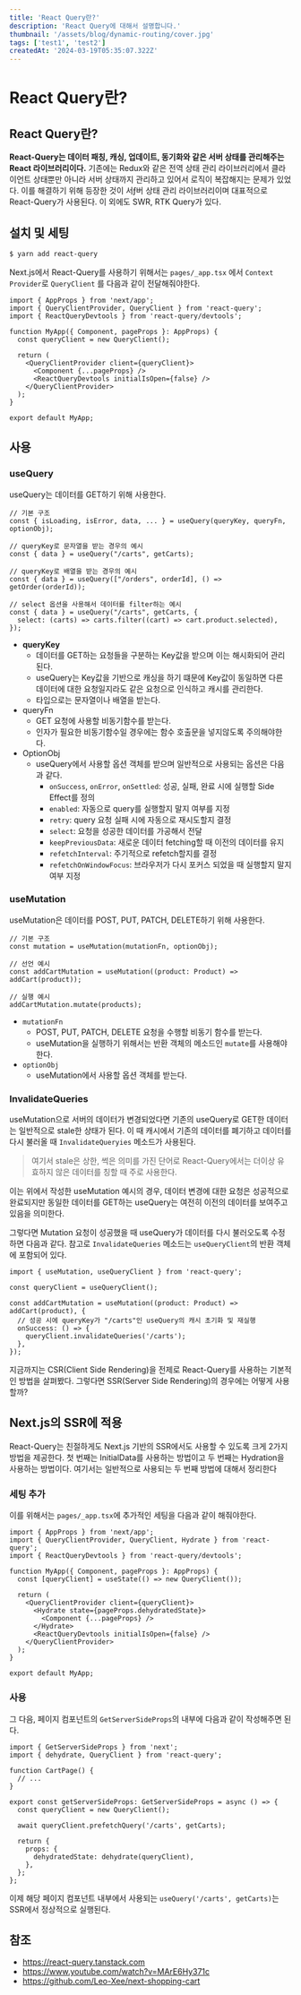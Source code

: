 ```yaml
---
title: 'React Query란?'
description: 'React Query에 대해서 설명합니다.'
thumbnail: '/assets/blog/dynamic-routing/cover.jpg'
tags: ['test1', 'test2']
createdAt: '2024-03-19T05:35:07.322Z'
---
```


# React Query란?

## React Query란?

**React-Query는 데이터 패칭, 캐싱, 업데이트, 동기화와 같은 서버 상태를 관리해주는 React 라이브러리이다.** 기존에는 Redux와 같은 전역 상태 관리 라이브러리에서 클라이언트 상태뿐만 아니라 서버 상태까지 관리하고 있어서 로직이 복잡해지는 문제가 있었다. 이를 해결하기 위해 등장한 것이 서ƒ버 상태 관리 라이브러리이며 대표적으로 React-Query가 사용된다. 이 외에도 SWR, RTK Query가 있다.

## 설치 및 세팅

```bash
$ yarn add react-query
```

Next.js에서 React-Query를 사용하기 위해서는 `pages/_app.tsx` 에서 `Context Provider`로 `QueryClient` 를 다음과 같이 전달해줘야한다.

```tsx
import { AppProps } from 'next/app';
import { QueryClientProvider, QueryClient } from 'react-query';
import { ReactQueryDevtools } from 'react-query/devtools';

function MyApp({ Component, pageProps }: AppProps) {
  const queryClient = new QueryClient();

  return (
    <QueryClientProvider client={queryClient}>
      <Component {...pageProps} />
      <ReactQueryDevtools initialIsOpen={false} />
    </QueryClientProvider>
  );
}

export default MyApp;
```

## 사용

### useQuery

useQuery는 데이터를 GET하기 위해 사용한다.

```tsx
// 기본 구조
const { isLoading, isError, data, ... } = useQuery(queryKey, queryFn, optionObj);

// queryKey로 문자열을 받는 경우의 예시
const { data } = useQuery("/carts", getCarts);

// queryKey로 배열을 받는 경우의 예시
const { data } = useQuery(["/orders", orderId], () => getOrder(orderId));

// select 옵션을 사용해서 데이터를 filter하는 예시
const { data } = useQuery("/carts", getCarts, {
  select: (carts) => carts.filter((cart) => cart.product.selected),
});
```

- **queryKey**
  - 데이터를 GET하는 요청들을 구분하는 Key값을 받으며 이는 해시화되어 관리된다.
  - useQuery는 Key값을 기반으로 캐싱을 하기 떄문에 Key값이 동일하면 다른 데이터에 대한 요청일지라도 같은 요청으로 인식하고 캐시를 관리한다.
  - 타입으로는 문자열이나 배열을 받는다.
- queryFn
  - GET 요청에 사용할 비동기함수를 받는다.
  - 인자가 필요한 비동기함수일 경우에는 함수 호출문을 넣지않도록 주의해야한다.
- OptionObj
  - useQuery에서 사용할 옵션 객체를 받으며 일반적으로 사용되는 옵션은 다음과 같다.
    - `onSuccess`, `onError`, `onSettled`: 성공, 실패, 완료 시에 실행할 Side Effect를 정의
    - `enabled`: 자동으로 query를 실행할지 말지 여부를 지정
    - `retry`: query 요청 실패 시에 자동으로 재시도할지 결정
    - `select`: 요청을 성공한 데이터를 가공해서 전달
    - `keepPreviousData`: 새로운 데이터 fetching할 때 이전의 데이터를 유지
    - `refetchInterval`: 주기적으로 refetch할지를 결정
    - `refetchOnWindowFocus`: 브라우저가 다시 포커스 되었을 때 실행할지 말지 여부 지정

### useMutation

useMutation은 데이터를 POST, PUT, PATCH, DELETE하기 위해 사용한다.

```tsx
// 기본 구조
const mutation = useMutation(mutationFn, optionObj);

// 선언 예시
const addCartMutation = useMutation((product: Product) => addCart(product));

// 실행 예시
addCartMutation.mutate(products);
```

- `mutationFn`
  - POST, PUT, PATCH, DELETE 요청을 수행할 비동기 함수를 받는다.
  - useMutation을 실행하기 위해서는 반환 객체의 메소드인 `mutate`를 사용해야한다.
- `optionObj`
  - useMutation에서 사용할 옵션 객체를 받는다.

### InvalidateQueries

useMutation으로 서버의 데이터가 변경되었다면 기존의 useQuery로 GET한 데이터는 일반적으로 stale한 상태가 된다. 이 때 캐시에서 기존의 데이터를 폐기하고 데이터를 다시 불러올 때 `InvalidateQueryies` 메소드가 사용된다.

> 여기서 stale은 상한, 썩은 의미를 가진 단어로 React-Query에서는 더이상 유효하지 않은 데이터를 칭할 때 주로 사용한다.

이는 위에서 작성한 useMutation 예시의 경우, 데이터 변경에 대한 요청은 성공적으로 완료되지만 동일한 데이터를 GET하는 useQuery는 여전히 이전의 데이터를 보여주고 있음을 의미한다.

그렇다면 Mutation 요청이 성공했을 때 useQuery가 데이터를 다시 불러오도록 수정하면 다음과 같다. 참고로 `InvalidateQueries` 메소드는 `useQueryClient`의 반환 객체에 포함되어 있다.

```tsx
import { useMutation, useQueryClient } from 'react-query';

const queryClient = useQueryClient();

const addCartMutation = useMutation((product: Product) => addCart(product), {
  // 성공 시에 queryKey가 "/carts"인 useQuery의 캐시 초기화 및 재실행
  onSuccess: () => {
    queryClient.invalidateQueries('/carts');
  },
});
```

지금까지는 CSR(Client Side Rendering)을 전제로 React-Query를 사용하는 기본적인 방법을 살펴봤다. 그렇다면 SSR(Server Side Rendering)의 경우에는 어떻게 사용할까?

## Next.js의 SSR에 적용

React-Query는 친절하게도 Next.js 기반의 SSR에서도 사용할 수 있도록 크게 2가지 방법을 제공한다. 첫 번째는 InitialData를 사용하는 방법이고 두 번째는 Hydration을 사용하는 방법이다. 여기서는 일반적으로 사용되는 두 번째 방법에 대해서 정리한다

### 세팅 추가

이를 위해서는 `pages/_app.tsx`에 추가적인 세팅을 다음과 같이 해줘야한다.

```tsx
import { AppProps } from 'next/app';
import { QueryClientProvider, QueryClient, Hydrate } from 'react-query';
import { ReactQueryDevtools } from 'react-query/devtools';

function MyApp({ Component, pageProps }: AppProps) {
  const [queryClient] = useState(() => new QueryClient());

  return (
    <QueryClientProvider client={queryClient}>
      <Hydrate state={pageProps.dehydratedState}>
        <Component {...pageProps} />
      </Hydrate>
      <ReactQueryDevtools initialIsOpen={false} />
    </QueryClientProvider>
  );
}

export default MyApp;
```

### 사용

그 다음, 페이지 컴포넌트의 `GetServerSideProps`의 내부에 다음과 같이 작성해주면 된다.

```tsx
import { GetServerSideProps } from 'next';
import { dehydrate, QueryClient } from 'react-query';

function CartPage() {
  // ...
}

export const getServerSideProps: GetServerSideProps = async () => {
  const queryClient = new QueryClient();

  await queryClient.prefetchQuery('/carts', getCarts);

  return {
    props: {
      dehydratedState: dehydrate(queryClient),
    },
  };
};
```

이제 해당 페이지 컴포넌트 내부에서 사용되는 `useQuery('/carts', getCarts)`는 SSR에서 정상적으로 실행된다.

## 참조

- https://react-query.tanstack.com
- https://www.youtube.com/watch?v=MArE6Hy371c
- https://github.com/Leo-Xee/next-shopping-cart
